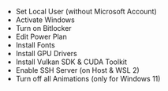 - Set Local User (without Microsoft Account)
- Activate Windows
- Turn on Bitlocker
- Edit Power Plan
- Install Fonts
- Install GPU Drivers
- Install Vulkan SDK & CUDA Toolkit
- Enable SSH Server (on Host & WSL 2)
- Turn off all Animations (only for Windows 11)
